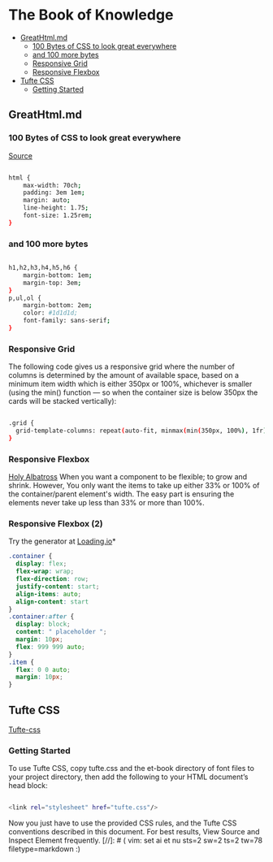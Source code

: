 # The Book of Knowledge

   * [GreatHtml.md](#greathtmlmd)
      + [100 Bytes of CSS to look great everywhere](#100-bytes-of-css-to-look-great-everywhere)
      + [and 100 more bytes](#and-100-more-bytes)
      + [Responsive Grid](#responsive-grid)
      + [Responsive Flexbox](#responsive-flexbox)
   * [Tufte CSS](#tufte-css)
      + [Getting Started](#getting-started)

## GreatHtml.md

### 100 Bytes of CSS to look great everywhere

[Source](https://www.swyx.io/css-100-bytes/)

``` bash

html {
    max-width: 70ch;
    padding: 3em 1em;
    margin: auto;
    line-height: 1.75;
    font-size: 1.25rem;
}

```

### and 100 more bytes

``` bash

h1,h2,h3,h4,h5,h6 {
    margin-bottom: 1em;
    margin-top: 3em;
}
p,ul,ol {
    margin-bottom: 2em;
    color: #1d1d1d;
    font-family: sans-serif;
}

```

### Responsive Grid

The following code gives us a responsive grid where the number of columns
is determined by the amount of available space, based on a minimum item
width which is either 350px or 100%, whichever is smaller (using the
min() function — so when the container size is below 350px the cards
will be stacked vertically):

```bash

.grid {
  grid-template-columns: repeat(auto-fit, minmax(min(350px, 100%), 1fr));
}

```

### Responsive Flexbox

[Holy Albatross](https://codepen.io/heydon/pen/JwwZaX)
When you want a component to be flexible; to grow and shrink.
However, You only want the items to take up either 33% or 100% of
the container/parent element's width. The easy part is ensuring the
elements never take up less than 33% or more than 100%.

### Responsive Flexbox (2)
Try the generator at [Loading.io](https://loading.io/flexbox/#editor)*

```css
.container {
  display: flex;
  flex-wrap: wrap;
  flex-direction: row;
  justify-content: start;
  align-items: auto;
  align-content: start
}
.container:after {
  display: block;
  content: " placeholder ";
  margin: 10px;
  flex: 999 999 auto;
}
.item {
  flex: 0 0 auto;
  margin: 10px;
}
```

## Tufte CSS

[Tufte-css](https://edwardtufte.github.io/tufte-css/)

### Getting Started

To use Tufte CSS, copy tufte.css and the et-book directory of font
files to your project directory, then add the following to your HTML
document’s head block:

``` bash

<link rel="stylesheet" href="tufte.css"/>

```

Now you just have to use the provided CSS rules, and the Tufte CSS
conventions described in this document. For best results, View Source
and Inspect Element frequently.
[//]: # ( vim: set ai et nu sts=2 sw=2 ts=2 tw=78 filetype=markdown :)
